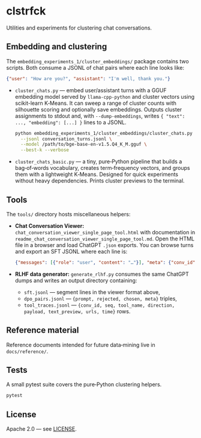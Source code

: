 # clstrfck

Utilities and experiments for clustering chat conversations.

## Embedding and clustering

The `embedding_experiments_1/cluster_embeddings/` package contains two scripts.
Both consume a JSONL of chat pairs where each line looks like:

```json
{"user": "How are you?", "assistant": "I'm well, thank you."}
```

- `cluster_chats.py` — embed user/assistant turns with a GGUF embedding model served by `llama-cpp-python` and cluster vectors using scikit-learn K‑Means. It can sweep a range of cluster counts with silhouette scoring and optionally save embeddings. Outputs cluster assignments to stdout and, with `--dump-embeddings`, writes `{ "text": ..., "embedding": [...] }` lines to a JSONL.

  ```sh
  python embedding_experiments_1/cluster_embeddings/cluster_chats.py \
    --jsonl conversation_turns.jsonl \
    --model /path/to/bge-base-en-v1.5.Q4_K_M.gguf \
    --best-k --verbose
  ```

- `cluster_chats_basic.py` — a tiny, pure‑Python pipeline that builds a bag‑of‑words vocabulary, creates term‑frequency vectors, and groups them with a lightweight K‑Means. Designed for quick experiments without heavy dependencies. Prints cluster previews to the terminal.

## Tools

The `tools/` directory hosts miscellaneous helpers:

- **Chat Conversation Viewer:** `chat_conversation_viewer_single_page_tool.html` with documentation in `readme_chat_conversation_viewer_single_page_tool.md`. Open the HTML file in a browser and load ChatGPT `.json` exports. You can browse turns and export an SFT JSONL where each line is:

  ```json
  {"messages": [{"role": "user", "content": "…"}], "meta": {"conv_id": "…", "seq": 12}}
  ```

- **RLHF data generator:** `generate_rlhf.py` consumes the same ChatGPT dumps and writes an output directory containing:
  - `sft.jsonl` — segment lines in the viewer format above,
  - `dpo_pairs.jsonl` — `{prompt, rejected, chosen, meta}` triples,
  - `tool_traces.jsonl` — `{conv_id, seq, tool_name, direction, payload, text_preview, urls, time}` rows.

## Reference material

Reference documents intended for future data‑mining live in `docs/reference/`.

## Tests

A small pytest suite covers the pure‑Python clustering helpers.

```sh
pytest
```

## License

Apache 2.0 — see [LICENSE](LICENSE).
